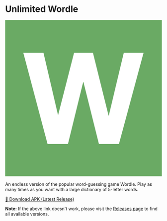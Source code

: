 # Unlimited Wordle

![Info](assets/images/Icon.png)

An endless version of the popular word-guessing game Wordle. Play as many times as you want with a large dictionary of 5-letter words.

[📲 Download APK (Latest Release)](https://github.com/arhamcodes/unlimited-wordle/releases/download/Prod/wordle.apk)

**Note:** If the above link doesn't work, please visit the [Releases page](https://github.com/arhamcodes/unlimited-wordle/releases/tag/Prod) to find all available versions.